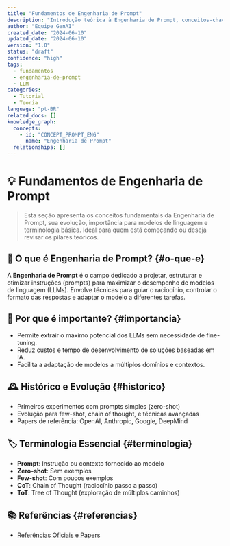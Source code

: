 ```yaml
---
title: "Fundamentos de Engenharia de Prompt"
description: "Introdução teórica à Engenharia de Prompt, conceitos-chave, histórico e importância para LLMs."
author: "Equipe GenAI"
created_date: "2024-06-10"
updated_date: "2024-06-10"
version: "1.0"
status: "draft"
confidence: "high"
tags:
  - fundamentos
  - engenharia-de-prompt
  - LLM
categories:
  - Tutorial
  - Teoria
language: "pt-BR"
related_docs: []
knowledge_graph:
  concepts:
    - id: "CONCEPT_PROMPT_ENG"
      name: "Engenharia de Prompt"
  relationships: []
---
```


<!-- SEMANTIC_ID: FUNDAMENTOS_PROMPT_ENG_02 -->
<!-- KNOWLEDGE_DOMAIN: IA/LLM/Prompt Engineering -->
<!-- SEMANTIC_CONFIDENCE: HIGH -->

# 💡 Fundamentos de Engenharia de Prompt

<!-- summary:start -->
> Esta seção apresenta os conceitos fundamentais da Engenharia de Prompt, sua evolução, importância para modelos de linguagem e terminologia básica. Ideal para quem está começando ou deseja revisar os pilares teóricos.
<!-- summary:end -->

## 🧐 O que é Engenharia de Prompt? {#o-que-e}

A **Engenharia de Prompt** é o campo dedicado a projetar, estruturar e otimizar instruções (prompts) para maximizar o desempenho de modelos de linguagem (LLMs). Envolve técnicas para guiar o raciocínio, controlar o formato das respostas e adaptar o modelo a diferentes tarefas.

## 🎯 Por que é importante? {#importancia}

- Permite extrair o máximo potencial dos LLMs sem necessidade de fine-tuning.
- Reduz custos e tempo de desenvolvimento de soluções baseadas em IA.
- Facilita a adaptação de modelos a múltiplos domínios e contextos.

## 🕰️ Histórico e Evolução {#historico}

- Primeiros experimentos com prompts simples (zero-shot)
- Evolução para few-shot, chain of thought, e técnicas avançadas
- Papers de referência: OpenAI, Anthropic, Google, DeepMind

## 🏷️ Terminologia Essencial {#terminologia}

- **Prompt**: Instrução ou contexto fornecido ao modelo
- **Zero-shot**: Sem exemplos
- **Few-shot**: Com poucos exemplos
- **CoT**: Chain of Thought (raciocínio passo a passo)
- **ToT**: Tree of Thought (exploração de múltiplos caminhos)

## 📚 Referências {#referencias}

- [Referências Oficiais e Papers](08_referencias_prompt-engineering.md) 